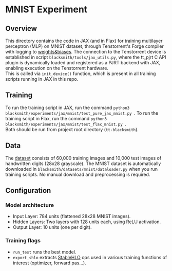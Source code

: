 # MNIST Experiment 
## Overview
This directory contains the code in JAX (and in Flax) for training multilayer perceptron (MLP) on MNIST dataset, through Tenstorrent's Forge compiler with logging to [weights&biases](https://wandb.ai/site/).
The connection to the Tenstorrent device is established in script ```blacksmith/tools/jax_utils.py```, 
where the tt_pjrt C API plugin is dynamically loaded and registered as a PJRT backend with JAX, enabling execution on the Tenstorrent hardware. <br/>
This is called via ```init_device()``` function, which is present in all training scripts running in JAX in this repo.

## Training
To run the training script in JAX, run the command  ```python3 blacksmith/experiments/jax/mnist/test_pure_jax_mnist.py ```.
To run the training script in Flax, run the command ```python3 blacksmith/experiments/jax/mnist/test_flax_mnist.py ```. <br/>
Both should be run from project root directory (```tt-blacksmith```).

## Data 
The [dataset](https://www.kaggle.com/datasets/hojjatk/mnist-dataset) consists of 60,000 training images and 10,000 test images of handwritten digits (28x28 grayscale).
The MNIST dataset is automatically downloaded in ```blacksmith/datasets/mnist/dataloader.py``` when you run training scripts.
No manual download and preprocessing is required.

## Configuration
### Model architecture
- Input Layer: 784 units (flattened 28x28 MNIST images).
- Hidden Layers: Two layers with 128 units each, using ReLU activation.
- Output Layer: 10 units (one per digit).
### Training flags
- ```run_test``` runs the best model.
- ```export_shlo``` extracts [StableHLO](https://openxla.org/stablehlo) ops used in various training functions of interest (optimizer, forward pas...).
